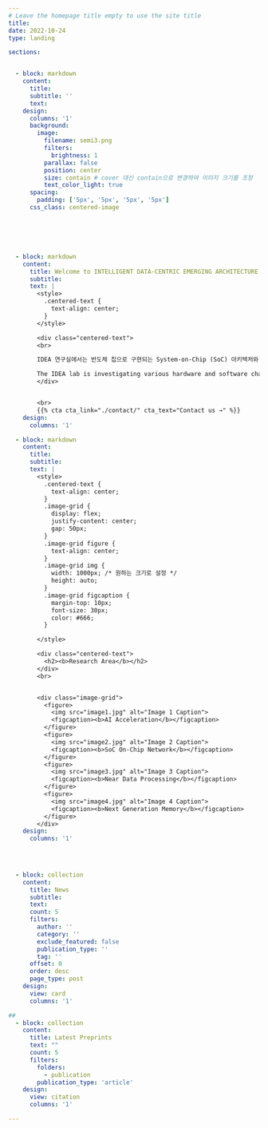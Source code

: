 ```yaml
---
# Leave the homepage title empty to use the site title
title:
date: 2022-10-24
type: landing

sections:


  - block: markdown
    content:
      title:
      subtitle: ''
      text:
    design:
      columns: '1'
      background:
        image: 
          filename: semi3.png
          filters:
            brightness: 1
          parallax: false
          position: center
          size: contain # cover 대신 contain으로 변경하여 이미지 크기를 조정
          text_color_light: true
      spacing:
        padding: ['5px', '5px', '5px', '5px']
      css_class: centered-image






  - block: markdown
    content:
      title: Welcome to INTELLIGENT DATA-CENTRIC EMERGING ARCHITECTURE LAB(IDEA.L) at SKKU.
      subtitle: 
      text: |
        <style>
          .centered-text {
            text-align: center;
          }
        </style>

        <div class="centered-text">
        <br>

        IDEA 연구실에서는 반도체 칩으로 구현되는 System-on-Chip (SoC) 아키텍처와 설계 기술에 관련된 하드웨어와 <br>소프트웨어에서의 다양한 문제들을 연구하고 있습니다. 최근 우리는 빅 데이터와 인공지능 어플리케이션에서 기인하는 <br>메모리 및 스토리지 데이터 병목현상을 해결하기 위한 지능형 데이터 중심 컴퓨팅 아키텍처, optical link를 포함하는 <br>차세대 온칩 인터커넥트 등의 분야에서 시스템 레벨 연구에 초점을 맞추고 있습니다.<br><br>

        The IDEA lab is investigating various hardware and software challenges related to System-on-Chip (SoC) <br>architecture and design technology implemented as semiconductor chips. We have recently focused on <br>system-level research in intelligent data-driven computing architectures to address memory and storage <br>data bottlenecks caused by big data and artificial intelligence applications, as well as next-generation <br>on-chip interconnects including optical links.
        </div>


        <br>
        {{% cta cta_link="./contact/" cta_text="Contact us →" %}}
    design:
      columns: '1'

  - block: markdown
    content:
      title: 
      subtitle: 
      text: |
        <style>
          .centered-text {
            text-align: center;
          }
          .image-grid {
            display: flex;
            justify-content: center;
            gap: 50px;
          }
          .image-grid figure {
            text-align: center;
          }
          .image-grid img {
            width: 1000px; /* 원하는 크기로 설정 */
            height: auto;
          }
          .image-grid figcaption {
            margin-top: 10px;
            font-size: 30px;
            color: #666;
          }

        </style>

        <div class="centered-text">
          <h2><b>Research Area</b></h2>
        </div>
        <br>


        <div class="image-grid">
          <figure>
            <img src="image1.jpg" alt="Image 1 Caption">
            <figcaption><b>AI Acceleration</b></figcaption>
          </figure>
          <figure>
            <img src="image2.jpg" alt="Image 2 Caption">
            <figcaption><b>SoC On-Chip Network</b></figcaption>
          </figure>
          <figure>
            <img src="image3.jpg" alt="Image 3 Caption">
            <figcaption><b>Near Data Processing</b></figcaption>
          </figure>
          <figure>
            <img src="image4.jpg" alt="Image 4 Caption">
            <figcaption><b>Next Generation Memory</b></figcaption>
          </figure>
        </div>
    design:
      columns: '1'


      
  
  - block: collection
    content:
      title: News
      subtitle:
      text:
      count: 5
      filters:
        author: ''
        category: ''
        exclude_featured: false
        publication_type: ''
        tag: ''
      offset: 0
      order: desc
      page_type: post
    design:
      view: card
      columns: '1'

##
  - block: collection
    content:
      title: Latest Preprints
      text: ""
      count: 5
      filters:
        folders:
          - publication
        publication_type: 'article'
    design:
      view: citation
      columns: '1'

---
```

